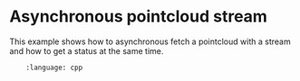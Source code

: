 # Asynchronous pointcloud stream

This example shows how to asynchronous fetch a pointcloud with a stream and how to get a status at the same time.

```.. literalinclude:: main.cpp
    :language: cpp
```
